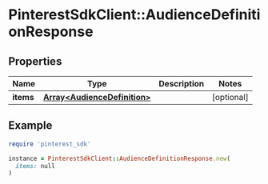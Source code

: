 # PinterestSdkClient::AudienceDefinitionResponse

## Properties

| Name | Type | Description | Notes |
| ---- | ---- | ----------- | ----- |
| **items** | [**Array&lt;AudienceDefinition&gt;**](AudienceDefinition.md) |  | [optional] |

## Example

```ruby
require 'pinterest_sdk'

instance = PinterestSdkClient::AudienceDefinitionResponse.new(
  items: null
)
```

